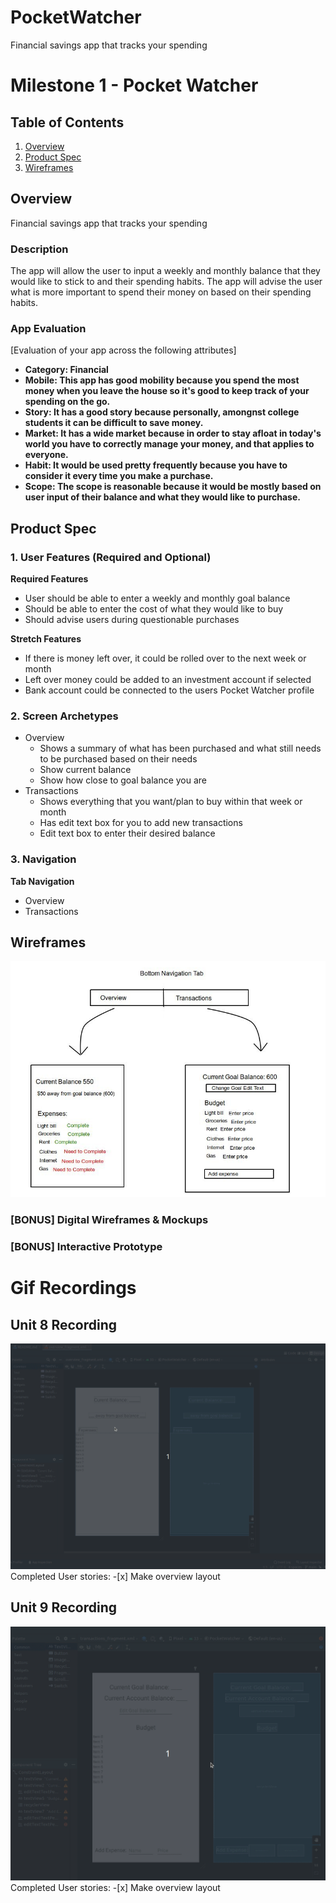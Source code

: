 # PocketWatcher
Financial savings app that tracks your spending
# Milestone 1 - Pocket Watcher

## Table of Contents

1. [Overview](#Overview)
1. [Product Spec](#Product-Spec)
1. [Wireframes](#Wireframes)

## Overview
Financial savings app that tracks your spending

### Description

The app will allow the user to input a weekly and monthly balance that they would like to stick to and their spending habits. The app will advise the user what is more important to spend their money on based on their spending habits.

### App Evaluation

[Evaluation of your app across the following attributes]
- **Category: Financial**
- **Mobile: This app has good mobility because you spend the most money when you leave the house so it's good to keep track of your spending on the go.**
- **Story: It has a good story because personally, amongnst college students it can be difficult to save money.**
- **Market: It has a wide market because in order to stay afloat in today's world you have to correctly manage your money, and that applies to everyone.**
- **Habit: It would be used pretty frequently because you have to consider it every time you make a purchase.**
- **Scope: The scope is reasonable because it would be mostly based on user input of their balance and what they would like to purchase.**

## Product Spec

### 1. User Features (Required and Optional)

**Required Features**

* User should be able to enter a weekly and monthly goal balance
* Should be able to enter the cost of what they would like to buy
* Should advise users during questionable purchases

**Stretch Features**

* If there is money left over, it could be rolled over to the next week or month
* Left over money could be added to an investment account if selected
* Bank account could be connected to the users Pocket Watcher profile

### 2. Screen Archetypes

- Overview
  - Shows a summary of what has been purchased and what still needs to be purchased based on their needs
  - Show current balance
  - Show how close to goal balance you are
- Transactions
  - Shows everything that you want/plan to buy within that week or month
  - Has edit text box for you to add new transactions
  - Edit text box to enter their desired balance

### 3. Navigation

**Tab Navigation**

* Overview
* Transactions

## Wireframes

<img src="wireframe.jpg" width=600>

### [BONUS] Digital Wireframes & Mockups

### [BONUS] Interactive Prototype

# Gif Recordings
## Unit 8 Recording
<img src="pocketwatcher_unit8.gif" width=600>
Completed User stories:
-[x] Make overview layout

## Unit 9 Recording
<img src="pocketwatcher_unit9.gif" width=600>
Completed User stories:
-[x] Make overview layout
